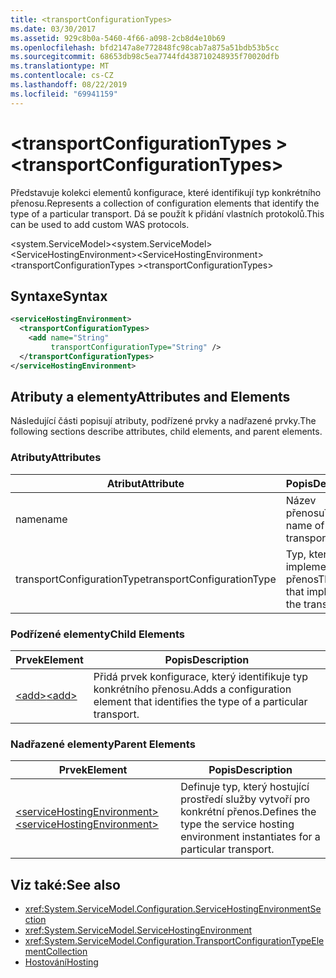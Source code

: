 ```yaml
---
title: <transportConfigurationTypes>
ms.date: 03/30/2017
ms.assetid: 929c8b0a-5460-4f66-a098-2cb8d4e10b69
ms.openlocfilehash: bfd2147a8e772848fc98cab7a875a51bdb53b5cc
ms.sourcegitcommit: 68653db98c5ea7744fd438710248935f70020dfb
ms.translationtype: MT
ms.contentlocale: cs-CZ
ms.lasthandoff: 08/22/2019
ms.locfileid: "69941159"
---
```

# <a name="transportconfigurationtypes"></a><span data-ttu-id="b14e2-101">\<transportConfigurationTypes ></span><span class="sxs-lookup"><span data-stu-id="b14e2-101">\<transportConfigurationTypes></span></span>
<span data-ttu-id="b14e2-102">Představuje kolekci elementů konfigurace, které identifikují typ konkrétního přenosu.</span><span class="sxs-lookup"><span data-stu-id="b14e2-102">Represents a collection of configuration elements that identify the type of a particular transport.</span></span> <span data-ttu-id="b14e2-103">Dá se použít k přidání vlastních protokolů.</span><span class="sxs-lookup"><span data-stu-id="b14e2-103">This can be used to add custom WAS protocols.</span></span>  
  
 <span data-ttu-id="b14e2-104">\<system.ServiceModel></span><span class="sxs-lookup"><span data-stu-id="b14e2-104">\<system.ServiceModel></span></span>  
<span data-ttu-id="b14e2-105">\<ServiceHostingEnvironment></span><span class="sxs-lookup"><span data-stu-id="b14e2-105">\<ServiceHostingEnvironment></span></span>  
<span data-ttu-id="b14e2-106">\<transportConfigurationTypes ></span><span class="sxs-lookup"><span data-stu-id="b14e2-106">\<transportConfigurationTypes></span></span>  
  
## <a name="syntax"></a><span data-ttu-id="b14e2-107">Syntaxe</span><span class="sxs-lookup"><span data-stu-id="b14e2-107">Syntax</span></span>  
  
```xml  
<serviceHostingEnvironment>
  <transportConfigurationTypes>
    <add name="String"
         transportConfigurationType="String" />
  </transportConfigurationTypes>
</serviceHostingEnvironment>
```  
  
## <a name="attributes-and-elements"></a><span data-ttu-id="b14e2-108">Atributy a elementy</span><span class="sxs-lookup"><span data-stu-id="b14e2-108">Attributes and Elements</span></span>  
 <span data-ttu-id="b14e2-109">Následující části popisují atributy, podřízené prvky a nadřazené prvky.</span><span class="sxs-lookup"><span data-stu-id="b14e2-109">The following sections describe attributes, child elements, and parent elements.</span></span>  
  
### <a name="attributes"></a><span data-ttu-id="b14e2-110">Atributy</span><span class="sxs-lookup"><span data-stu-id="b14e2-110">Attributes</span></span>  
  
|<span data-ttu-id="b14e2-111">Atribut</span><span class="sxs-lookup"><span data-stu-id="b14e2-111">Attribute</span></span>|<span data-ttu-id="b14e2-112">Popis</span><span class="sxs-lookup"><span data-stu-id="b14e2-112">Description</span></span>|  
|---------------|-----------------|  
|<span data-ttu-id="b14e2-113">name</span><span class="sxs-lookup"><span data-stu-id="b14e2-113">name</span></span>|<span data-ttu-id="b14e2-114">Název přenosu</span><span class="sxs-lookup"><span data-stu-id="b14e2-114">The name of the transport</span></span>|  
|<span data-ttu-id="b14e2-115">transportConfigurationType</span><span class="sxs-lookup"><span data-stu-id="b14e2-115">transportConfigurationType</span></span>|<span data-ttu-id="b14e2-116">Typ, který implementuje přenos</span><span class="sxs-lookup"><span data-stu-id="b14e2-116">The type that implements the transport</span></span>|  
  
### <a name="child-elements"></a><span data-ttu-id="b14e2-117">Podřízené elementy</span><span class="sxs-lookup"><span data-stu-id="b14e2-117">Child Elements</span></span>  
  
|<span data-ttu-id="b14e2-118">Prvek</span><span class="sxs-lookup"><span data-stu-id="b14e2-118">Element</span></span>|<span data-ttu-id="b14e2-119">Popis</span><span class="sxs-lookup"><span data-stu-id="b14e2-119">Description</span></span>|  
|-------------|-----------------|  
|[<span data-ttu-id="b14e2-120">\<add></span><span class="sxs-lookup"><span data-stu-id="b14e2-120">\<add></span></span>](add-of-transportconfigurationtype.md)|<span data-ttu-id="b14e2-121">Přidá prvek konfigurace, který identifikuje typ konkrétního přenosu.</span><span class="sxs-lookup"><span data-stu-id="b14e2-121">Adds a configuration element that identifies the type of a particular transport.</span></span>|  
  
### <a name="parent-elements"></a><span data-ttu-id="b14e2-122">Nadřazené elementy</span><span class="sxs-lookup"><span data-stu-id="b14e2-122">Parent Elements</span></span>  
  
|<span data-ttu-id="b14e2-123">Prvek</span><span class="sxs-lookup"><span data-stu-id="b14e2-123">Element</span></span>|<span data-ttu-id="b14e2-124">Popis</span><span class="sxs-lookup"><span data-stu-id="b14e2-124">Description</span></span>|  
|-------------|-----------------|  
|[<span data-ttu-id="b14e2-125">\<serviceHostingEnvironment></span><span class="sxs-lookup"><span data-stu-id="b14e2-125">\<serviceHostingEnvironment></span></span>](servicehostingenvironment.md)|<span data-ttu-id="b14e2-126">Definuje typ, který hostující prostředí služby vytvoří pro konkrétní přenos.</span><span class="sxs-lookup"><span data-stu-id="b14e2-126">Defines the type the service hosting environment instantiates for a particular transport.</span></span>|  
  
## <a name="see-also"></a><span data-ttu-id="b14e2-127">Viz také:</span><span class="sxs-lookup"><span data-stu-id="b14e2-127">See also</span></span>

- <xref:System.ServiceModel.Configuration.ServiceHostingEnvironmentSection>
- <xref:System.ServiceModel.ServiceHostingEnvironment>
- <xref:System.ServiceModel.Configuration.TransportConfigurationTypeElementCollection>
- [<span data-ttu-id="b14e2-128">Hostování</span><span class="sxs-lookup"><span data-stu-id="b14e2-128">Hosting</span></span>](../../../wcf/feature-details/hosting.md)
